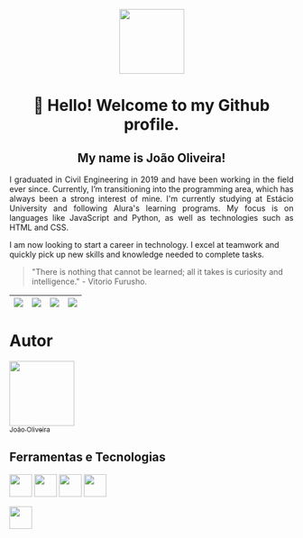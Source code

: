 <!-- [Logo que fiz para o projeto](https://github.com/user-attachments/assets/eb4ba98d-cf55-4fe7-bc61-544be2d15c2e) -->
<!-- [Minha foto](https://github.com/user-attachments/assets/b4a15e11-db97-441c-b851-c2d0558891e7) -->
<!-- badges or shields - https://shields.io/badges -->

<p align=center>
  <img loading="lazy" src="https://github.com/user-attachments/assets/eb4ba98d-cf55-4fe7-bc61-544be2d15c2e" width=115>
</p>

<h1 align="center">👋 Hello! Welcome to my Github profile.</h1>
<h2 align="center">My name is João Oliveira!</h2>
<p align="justify">  
  I graduated in Civil Engineering in 2019 and have been working in the field ever since. Currently, I’m transitioning into the programming area, which has always been a strong interest of mine. I'm currently studying at Estácio University and following Alura's learning programs.
  My focus is on languages like JavaScript and Python, as well as technologies such as HTML and CSS.
  
  I am now looking to start a career in technology. I excel at teamwork and quickly pick up new skills and knowledge needed to complete tasks.
  >"There is nothing that cannot be learned; all it takes is curiosity and intelligence." - Vitorio Furusho.
</p>

[<img loading="lazy" src="https://img.shields.io/badge/Instagram-purple?logo=instagram">][1] | [<img loading="lazy" src="https://img.shields.io/badge/LinkedIn-blue?logo=linkedin">][2] | [<img loading="lazy" src="https://img.shields.io/badge/WhatsApp-blue?logo=whatsapp">][3] | <a href = "mailto:joao.ooliveirac@gmail.com"><img loading="lazy" src="https://img.shields.io/badge/Gmail-red?logo=gmail" target="_blank"></a>
| :---: | :---: | :---: | :---: |


# Autor

[<img loading="lazy" src="https://github.com/user-attachments/assets/b4a15e11-db97-441c-b851-c2d0558891e7" width=115><br><sub>João Oliveira</sub>](https://github.com/JoaOliveira-97)

## Ferramentas e Tecnologias

<img loading="lazy" src="https://cdn.jsdelivr.net/gh/devicons/devicon@latest/icons/html5/html5-plain-wordmark.svg" width="40" height="40"/> <img loading="lazy" src="https://cdn.jsdelivr.net/gh/devicons/devicon@latest/icons/css3/css3-original.svg" width="40" height="40"/> <img src="https://cdn.jsdelivr.net/gh/devicons/devicon@latest/icons/javascript/javascript-original.svg" width="40" height="40"/> <img src="https://cdn.jsdelivr.net/gh/devicons/devicon@latest/icons/python/python-original.svg" width="40" height="40"/>

<img src="https://cdn.jsdelivr.net/gh/devicons/devicon@latest/icons/premierepro/premierepro-plain.svg" width="40" height="40"/>
          
          
          
[1]: https://www.instagram.com/joaop.oliveira/profilecard/?igsh=emt1ZjV5YXRhNmk1
[2]: https://www.linkedin.com/in/joão-oliveira-4a7186192/
[3]: wa.me/5588999671626

<!--
**JoaOliveira-97/JoaOliveira-97** is a ✨ _special_ ✨ repository because its `README.md` (this file) appears on your GitHub profile.

Here are some ideas to get you started:

- 🔭 I’m currently working on ...
- 🌱 I’m currently learning ...
- 👯 I’m looking to collaborate on ...
- 🤔 I’m looking for help with ...
- 💬 Ask me about ...
- 📫 How to reach me: ...
- 😄 Pronouns: ...
- ⚡ Fun fact: ...
-->
